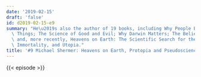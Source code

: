 ```yaml
---
date: '2019-02-15'
draft: 'false'
id: d2019-02-15-e9
summary: "He\u2019s also the author of 19 books, including Why People Believe Weird\
  \ Things; The Science of Good and Evil; Why Darwin Matters; The Believing Brain;\
  \ and, more recently, Heavens on Earth: The Scientific Search for the Afterlife,\
  \ Immortality, and Utopia."
title: '#9 Michael Shermer: Heavens on Earth, Protopia and Pseudoscience'
---
```

{{< episode >}}
